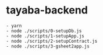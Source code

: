# tayaba-backend

```
- yarn 
- node ./scripts/0-setupDb.js
- node ./scripts/1-setupApp.js
- node ./scripts/2-setupContract.js
- node ./scripts/3-gsheet2app.js
```
